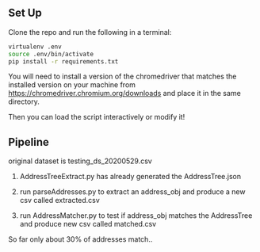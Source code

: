 
## Set Up

Clone the repo and run the following in a terminal:

```bash
virtualenv .env
source .env/bin/activate
pip install -r requirements.txt
```
You will need to install a version of the chromedriver that matches the installed version on your machine from https://chromedriver.chromium.org/downloads and place it in the same directory.

Then you can load the script interactively or modify it!


## Pipeline

original dataset is testing_ds_20200529.csv

1) AddressTreeExtract.py has already generated the AddressTree.json

2) run parseAddresses.py to extract an address_obj and produce a new csv called extracted.csv

3) run AddressMatcher.py to test if address_obj matches the AddressTree and produce new csv called matched.csv

So far only about 30% of addresses match..